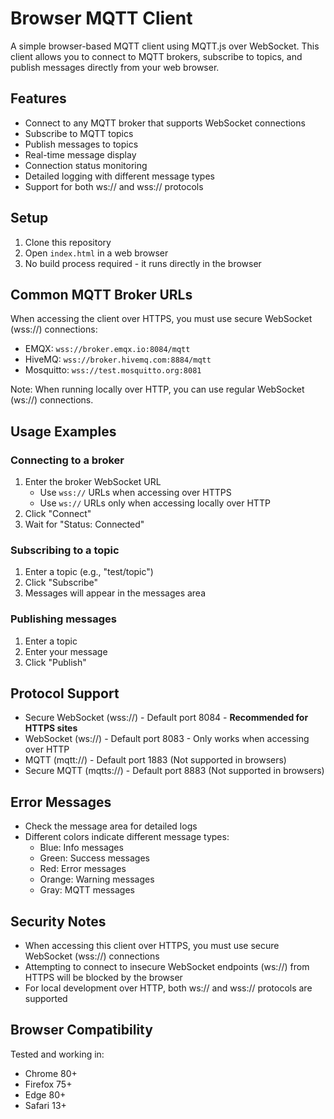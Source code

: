 # Browser MQTT Client

A simple browser-based MQTT client using MQTT.js over WebSocket. This client allows you to connect to MQTT brokers, subscribe to topics, and publish messages directly from your web browser.

## Features

- Connect to any MQTT broker that supports WebSocket connections
- Subscribe to MQTT topics
- Publish messages to topics
- Real-time message display
- Connection status monitoring
- Detailed logging with different message types
- Support for both ws:// and wss:// protocols

## Setup

1. Clone this repository
2. Open `index.html` in a web browser
3. No build process required - it runs directly in the browser

## Common MQTT Broker URLs

When accessing the client over HTTPS, you must use secure WebSocket (wss://) connections:

- EMQX: `wss://broker.emqx.io:8084/mqtt`
- HiveMQ: `wss://broker.hivemq.com:8884/mqtt`
- Mosquitto: `wss://test.mosquitto.org:8081`

Note: When running locally over HTTP, you can use regular WebSocket (ws://) connections.

## Usage Examples

### Connecting to a broker
1. Enter the broker WebSocket URL
   - Use `wss://` URLs when accessing over HTTPS
   - Use `ws://` URLs only when accessing locally over HTTP
2. Click "Connect"
3. Wait for "Status: Connected"

### Subscribing to a topic
1. Enter a topic (e.g., "test/topic")
2. Click "Subscribe"
3. Messages will appear in the messages area

### Publishing messages
1. Enter a topic
2. Enter your message
3. Click "Publish"

## Protocol Support

- Secure WebSocket (wss://) - Default port 8084 - **Recommended for HTTPS sites**
- WebSocket (ws://) - Default port 8083 - Only works when accessing over HTTP
- MQTT (mqtt://) - Default port 1883 (Not supported in browsers)
- Secure MQTT (mqtts://) - Default port 8883 (Not supported in browsers)

## Error Messages

- Check the message area for detailed logs
- Different colors indicate different message types:
  - Blue: Info messages
  - Green: Success messages
  - Red: Error messages
  - Orange: Warning messages
  - Gray: MQTT messages

## Security Notes

- When accessing this client over HTTPS, you must use secure WebSocket (wss://) connections
- Attempting to connect to insecure WebSocket endpoints (ws://) from HTTPS will be blocked by the browser
- For local development over HTTP, both ws:// and wss:// protocols are supported

## Browser Compatibility

Tested and working in:
- Chrome 80+
- Firefox 75+
- Edge 80+
- Safari 13+
